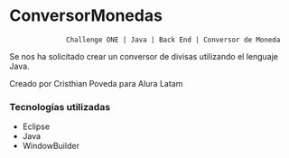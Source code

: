 # ConversorMonedas
                  Challenge ONE | Java | Back End | Conversor de Moneda

Se nos ha solicitado crear un conversor de divisas utilizando el lenguaje Java.

Creado por Cristhian Poveda para Alura Latam

### Tecnologías utilizadas
- Eclipse 
- Java
- WindowBuilder
